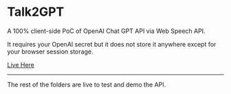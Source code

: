 # Talk2GPT

A 100% client-side PoC of OpenAI Chat GPT API via Web Speech API.

It requires your OpenAI secret but it does not store it anywhere except for your browser session storage.

[Live Here](https://webreflection.github.io/talk2gpt/)

- - -

The rest of the folders are live to test and demo the API.
